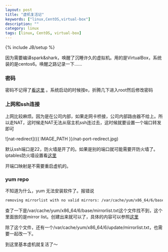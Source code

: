 ```yaml
---
layout: post
title: "虚机复活记"
keywords: ["linux,CentOS,virtual-box"]
description: ""
category: linux
tags: [linux, CentOS, virtual-box]
---
```

{% include JB/setup %}

因为需要编译spark&shark，唤醒了沉睡许久的虚拟机。用的是VirtualBox，系统装的是centos6。唤醒之路记录一下……

### 密码

密码不记得了[看这里](http://sdbaby.blog.51cto.com/149645/325242) 。系统启动的时候按e，折腾几下进入root然后修改密码

### 上网和ssh连接

上网比较麻烦。因为是在公司内部，如果走网卡桥接，公司内部路由器不给上。所以走NAT，这时候走NAT无法从宿主机ssh连过去，这时候就要设置一个端口转发即可

![nat-redirect]({{ IMAGE_PATH }}/nat-port-redirect.jpg)

默认ssh端口是22，防火墙是开了的。如果是别的端口就可能需要开防火墙了。iptables防火墙设置看[这里](http://my.oschina.net/blindcat/blog/169657)

开端口映射是不需要重启虚机的。

### yum repo

不知道为什么，yum 无法安装软件了。报错说

```bash
removing mirrorlist with no valid mirrors: /var/cache/yum/x86_64/6/base/mirrorlist.txt
```

查了一下是/var/cache/yum/x86_64/6/base/mirrorlist.txt这个文件找不到，这个里面放的是mirror list。创建出来就可以了，具体的内容可以参照[这里](http://gardenyuan.iteye.com/blog/1498032)

除了这个文件，还有一个/var/cache/yum/x86_64/6/update/mirrorlist.txt，也需要一起改一下。

到这里基本虚机就复活了～

